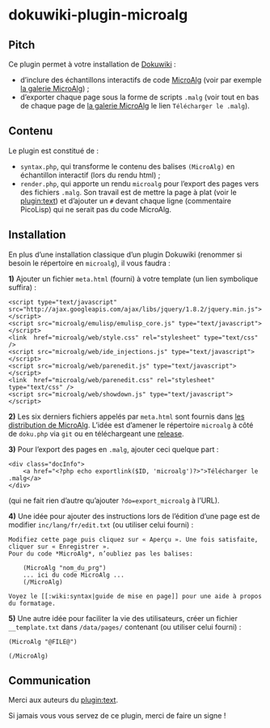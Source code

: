 dokuwiki-plugin-microalg
========================

Pitch
-----

Ce plugin permet à votre installation de [Dokuwiki](http://dokuwiki.org/) :

* d’inclure des échantillons interactifs de code [MicroAlg](http://microalg.info)
  (voir par exemple [la galerie MicroAlg](http://galerie.microalg.info/)) ;
* d’exporter chaque page sous la forme de scripts `.malg` (voir tout en bas
  de chaque page de [la galerie MicroAlg](http://galerie.microalg.info/) le lien
  `Télécharger le .malg`).

Contenu
-------

Le plugin est constitué de :

* `syntax.php`, qui transforme le contenu des balises `(MicroAlg)` en
  échantillon interactif (lors du rendu html) ;
* `render.php`, qui apporte un rendu `microalg` pour l’export des pages vers
  des fichiers `.malg`. Son travail est de mettre la page à plat (voir le
  [plugin:text](https://www.dokuwiki.org/plugin:text)) et d’ajouter un `#`
  devant chaque ligne (commentaire PicoLisp) qui ne serait pas du code MicroAlg.

Installation
------------

En plus d’une installation classique d’un plugin Dokuwiki (renommer si besoin
le répertoire en `microalg`), il vous faudra :

**1)** Ajouter un fichier `meta.html` (fourni) à votre template (un lien
symbolique suffira) :

    <script type="text/javascript" src="http://ajax.googleapis.com/ajax/libs/jquery/1.8.2/jquery.min.js"></script>
    <script src="microalg/emulisp/emulisp_core.js" type="text/javascript"></script>
    <link  href="microalg/web/style.css" rel="stylesheet" type="text/css" />
    <script src="microalg/web/ide_injections.js" type="text/javascript"></script>
    <script src="microalg/web/parenedit.js" type="text/javascript"></script>
    <link  href="microalg/web/parenedit.css" rel="stylesheet" type="text/css" />
    <script src="microalg/web/showdown.js" type="text/javascript"></script>

**2)** Les six derniers fichiers appelés par `meta.html` sont fournis dans
[les distribution de MicroAlg](https://github.com/Microalg/Microalg). L’idée
est d’amener le répertoire `microalg` à côté de `doku.php` via `git` ou en
téléchargeant une [release](https://github.com/Microalg/Microalg/releases).

**3)** Pour l’export des pages en `.malg`, ajouter ceci quelque part :

    <div class="docInfo">
        <a href="<?php echo exportlink($ID, 'microalg')?>">Télécharger le .malg</a>
    </div>

(qui ne fait rien d’autre qu’ajouter `?do=export_microalg` à l’URL).

**4)** Une idée pour ajouter des instructions lors de l’édition d’une page est
de modifier `inc/lang/fr/edit.txt` (ou utiliser celui fourni) :

    Modifiez cette page puis cliquez sur « Aperçu ». Une fois satisfaite, cliquer sur « Enregistrer ».  
    Pour du code *MicroAlg*, n’oubliez pas les balises:

        (MicroAlg "nom_du_prg")
        ... ici du code MicroAlg ...
        (/MicroAlg)

    Voyez le [[:wiki:syntax|guide de mise en page]] pour une aide à propos du formatage.

**5)** Une autre idée pour faciliter la vie des utilisateurs, créer un
fichier `__template.txt` dans `/data/pages/` contenant (ou utiliser celui fourni) :

    (MicroAlg "@FILE@")
    
    (/MicroAlg)

Communication
-------------

Merci aux auteurs du [plugin:text](https://www.dokuwiki.org/plugin:text).

Si jamais vous vous servez de ce plugin, merci de faire un signe !
